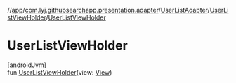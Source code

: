 //[app](../../../../index.md)/[com.lyj.githubsearchapp.presentation.adapter](../../index.md)/[UserListAdapter](../index.md)/[UserListViewHolder](index.md)/[UserListViewHolder](-user-list-view-holder.md)

# UserListViewHolder

[androidJvm]\
fun [UserListViewHolder](-user-list-view-holder.md)(view: [View](https://developer.android.com/reference/kotlin/android/view/View.html))
